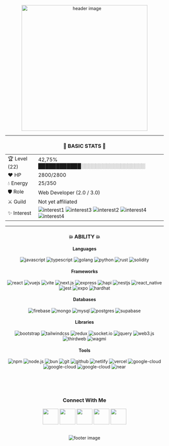  
<p align="center"><img width="400" src="https://res.cloudinary.com/dimezdsix/image/upload/v1724940281/wom0ie1pe9txxomg1kc2.gif" alt="header image"></p>

<hr/>

<div align="center">
  <h3>🔰 BASIC STATS 🔰</h3>
  <table>
   <tr>
    <td>🏆 Level (22)</td>
    <td>42,75% ████████████░░░░░░░░░░░░░░░░░░</td>
   </tr>
   <tr>
    <td>❤️ HP</td>
    <td>2800/2800</td>
   </tr>
   <tr>
    <td>💧 Energy</td>
    <td>25/350</td>
   </tr>
   <tr>
    <td>🛡️ Role</td>
    <td>Web Developer (2.0 / 3.0)</td>
   </tr>
   <tr>
    <td>⚔️ Guild</td>
    <td>Not yet affiliated</td>
   </tr>
   <tr>
    <td>✨ Interest</td>
    <td>
     <img src="https://img.shields.io/badge/CODE-10459C?style=for-the-badge" alt="interest1" />
     <img src="https://img.shields.io/badge/MONEY-%234ea94b.svg?style=for-the-badge" alt="interest3" />
     <img src="https://img.shields.io/badge/GAME-%2335495e.svg?style=for-the-badge" alt="interest2" />
     <img src="https://img.shields.io/badge/PIXEL%20ART-2B02A6?style=for-the-badge" alt="interest4" />
     <img src="https://img.shields.io/badge/POKEMON-C21325?style=for-the-badge" alt="interest4" />
    </td>
   </tr>
  </table>
 
  <hr/>
  
  <h3>💥 ABILITY 💥</h3>
  
  <h4>Languages</h4>
  <img src="https://img.shields.io/badge/JavaScript-323330?style=for-the-badge&logo=javascript&logoColor=F7DF1E" alt="javascript" />
  <img src="https://img.shields.io/badge/TypeScript-007ACC?style=for-the-badge&logo=typescript&logoColor=white" alt="typescript" />
  <img src="https://img.shields.io/badge/Golang-white?style=for-the-badge&logo=go&logoColor=007ACC" alt="golang" />
  <img src="https://img.shields.io/badge/Python-ffdd54?style=for-the-badge&logo=python" alt="python" />
  <img src="https://img.shields.io/badge/rust-%23000000.svg?style=for-the-badge&logo=rust&logoColor=white" alt="rust" />
  <img src="https://img.shields.io/badge/Solidity-6F72C8?style=for-the-badge&logo=solidity&logoColor=white" alt="solidity" />
  
  <h4>Frameworks</h4>
  <img src="https://img.shields.io/badge/react-%2320232a.svg?style=for-the-badge&logo=react&logoColor=%2361DAFB" alt="react" />
  <img src="https://img.shields.io/badge/vuejs-%2335495e.svg?style=for-the-badge&logo=vuedotjs&logoColor=%234FC08D" alt="vuejs" />
  <img src="https://img.shields.io/badge/vite-646CFF?style=for-the-badge&logo=vite&logoColor=white" alt="vite" />
  <img src="https://img.shields.io/badge/Next-black?style=for-the-badge&logo=next.js&logoColor=white" alt="next.js" />
  <img src="https://img.shields.io/badge/express-%23404d59.svg?style=for-the-badge&logo=express&logoColor=%2361DAFB" alt="express" />
  <img src="https://img.shields.io/badge/flask-white?style=for-the-badge&logo=flask&logoColor=black" alt="hapi" />
  <img src="https://img.shields.io/badge/nestjs-%23E0234E.svg?style=for-the-badge&logo=nestjs&logoColor=white" alt="nestjs" />
  <img src="https://img.shields.io/badge/react_native-%2320232a.svg?style=for-the-badge&logo=react&logoColor=%2361DAFB" alt="react_native" />
  <img src="https://img.shields.io/badge/jest-C21325?style=for-the-badge&logo=jest&logoColor=white" alt="jest" />
  <img src="https://img.shields.io/badge/expo-1C1E24?style=for-the-badge&logo=expo&logoColor=#D04A37" alt="expo" />
  <img src="https://img.shields.io/badge/Hardhat-C21325?style=for-the-badge&logo=alfred&logoColor=white" alt="hardhat" />
  

  <h4>Databases</h4>
  <img src="https://img.shields.io/badge/firebase-a08021?style=for-the-badge&logo=firebase&logoColor=ffcd34" alt="firebase" />
  <img src="https://img.shields.io/badge/MongoDB-%234ea94b.svg?style=for-the-badge&logo=mongodb&logoColor=white" alt="mongo" />
  <img src="https://img.shields.io/badge/mysql-4479A1.svg?style=for-the-badge&logo=mysql&logoColor=white" alt="mysql" />
  <img src="https://img.shields.io/badge/postgres-%23316192.svg?style=for-the-badge&logo=postgresql&logoColor=white" alt="postgres" />
  <img src="https://img.shields.io/badge/Supabase-3ECF8E?style=for-the-badge&logo=supabase&logoColor=white" alt="supabase" />

  <h4>Libraries</h4>
  <img src="https://img.shields.io/badge/bootstrap-7952B3?style=for-the-badge&logo=bootstrap&logoColor=white" alt="bootstrap" />
  <img src="https://img.shields.io/badge/tailwindcss-%2338B2AC.svg?style=for-the-badge&logo=tailwind-css&logoColor=white" alt="tailwindcss" />
  <img src="https://img.shields.io/badge/redux-%23593d88.svg?style=for-the-badge&logo=redux&logoColor=white" alt="redux" />
  <img src="https://img.shields.io/badge/Socket.io-black?style=for-the-badge&logo=socket.io&badgeColor=010101" alt="socket.io" />
  <img src="https://img.shields.io/badge/jquery-%230769AD.svg?style=for-the-badge&logo=jquery&logoColor=white" alt="jquery" />
  <img src="https://img.shields.io/badge/web3.js-F16822?style=for-the-badge&logo=web3.js&logoColor=white" alt="web3.js" />
  <img src="https://img.shields.io/badge/Thirdweb-F213A4?style=for-the-badge&logo=thirdweb&logoColor=white" alt="thirdweb" />
  <img src="https://img.shields.io/badge/Wagmi-%230769AD.svg?style=for-the-badge&logo=wagmi&logoColor=white" alt="wagmi" />
   
  <h4>Tools</h4>
  <img src="https://img.shields.io/badge/NPM-%23CB3837.svg?style=for-the-badge&logo=npm&logoColor=white" alt="npm" />
  <img src="https://img.shields.io/badge/node.js-6DA55F?style=for-the-badge&logo=node.js&logoColor=white" alt="node.js" />
  <img src="https://img.shields.io/badge/bun-000000?style=for-the-badge&logo=bun&logoColor=white" alt="bun" />
  <img src="https://img.shields.io/badge/git-F05032?style=for-the-badge&logo=git&logoColor=white" alt="git" />
  <img src="https://img.shields.io/badge/github-181717?style=for-the-badge&logo=github&logoColor=white" alt="github" />
  <img src="https://img.shields.io/badge/netlify-00C7B7?style=for-the-badge&logo=netlify&logoColor=white" alt="netlify" />
  <img src="https://img.shields.io/badge/vercel-000000?style=for-the-badge&logo=vercel&logoColor=white" alt="vercel" />
  <img src="https://img.shields.io/badge/google%20cloud-4285F4?style=for-the-badge&logo=google-cloud&logoColor=white" alt="google-cloud" />
  <img src="https://img.shields.io/badge/Ganache-F56640?style=for-the-badge&logo=hack-the-box&logoColor=white" alt="google-cloud" />
  <img src="https://img.shields.io/badge/Openzeppelin-4E5EE4?style=for-the-badge&logo=openzeppelin&logoColor=white" alt="google-cloud" />
  <img src="https://img.shields.io/badge/Near-%23000000.svg?style=for-the-badge&logo=near&logoColor=white" alt="near" />
</div>

<br/><br/><br/>

<div align="center">
 <h3>Connect With Me</h3>
 <a target="_blank" href="https://www.linkedin.com/in/azzam-izzudin-hasan"><img height="50" src="https://img.icons8.com/?size=100&id=114445&format=png&color=000000"></a>
 <a target="_blank" href="mailto:azzamizzudinhasan@gmail.com"><img width="50" src="https://img.icons8.com/?size=100&id=35084&format=png&color=000000"></a>
 <a target="_blank" href="https://discord.com/users/533661901977026580"><img height="50" src="https://img.icons8.com/?size=100&id=30998&format=png&color=000000"></a>
 <a target="_blank" href="https://open.spotify.com/user/312as7rzwm7nwou7nfeubv7dadxe?si=961e2aca0cc44176"><img height="50" src="https://img.icons8.com/?size=100&id=MeCPxrBjElfM&format=png&color=000000"></a> 
 <a target="_blank" href="https://steamcommunity.com/id/swulastry/"><img height="50" src="https://img.icons8.com/?size=100&id=zNqjI8XKkCv0&format=png&color=000000"></a>
</div>

<br/>

<p align="center"><img src="https://res.cloudinary.com/dimezdsix/image/upload/v1724931266/ydvgyh7hymj6cwluy4a6.gif" alt="footer image"/></p>
